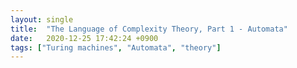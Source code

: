 ```yaml
---
layout: single
title:  "The Language of Complexity Theory, Part 1 - Automata"
date:   2020-12-25 17:42:24 +0900
tags: ["Turing machines", "Automata", "theory"]
---
```



